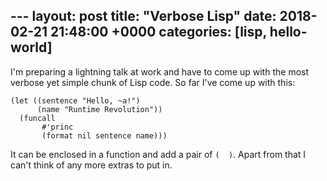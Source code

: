 --- layout:
post title: "Verbose Lisp"
date: 2018-02-21 21:48:00 +0000
categories: [lisp, hello-world]
--- 

I'm preparing a lightning talk at work and have to come up with the most verbose yet simple chunk of Lisp code. So far I've come up with this:
```common-lisp
(let ((sentence "Hello, ~a!")
      (name "Runtime Revolution"))
  (funcall
       #'princ
       (format nil sentence name)))
```
It can be enclosed in a function and add a pair of `(  )`. Apart from that I can't think of any more extras to put in.
